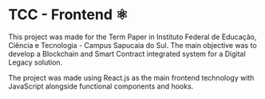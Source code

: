 # TCC - Frontend :atom_symbol:

This project was made for the Term Paper in Instituto Federal de Educação, Ciência e Tecnologia - Campus Sapucaia do Sul. The main objective was to develop a Blockchain and Smart Contract integrated system for a Digital Legacy solution.

The project was made using React.js as the main frontend technology with JavaScript alongside functional components and hooks.
